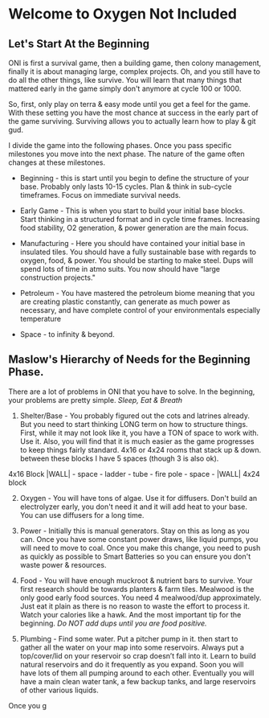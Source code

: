 # Welcome to **Oxygen Not Included**
## Let's Start At the Beginning

ONI is first a survival game, then a building game, then colony management, finally it is about managing large, complex projects. Oh, and you still have to do all the other things, like survive. You will learn that many things that mattered early in the game simply don't anymore at cycle 100 or 1000.

So, first, only play on terra & easy mode until you get a feel for the game. With these setting you have the most chance at success in the early part of the game surviving. Surviving allows you to actually learn how to play & git gud.

I divide the game into the following phases. Once you pass specific milestones you move into the next phase. The nature of the game often changes at these milestones.

- Beginning - this is start until you begin to define the structure of your base. Probably only lasts 10-15 cycles. Plan & think in sub-cycle timeframes. Focus on immediate survival needs.

- Early Game - This is when you start to build your initial base blocks. Start thinking  in a structured format and in cycle time frames. Increasing food stability, O2 generation, & power generation are the main focus.

- Manufacturing - Here you should have contained your initial base in insulated tiles. You should have a fully sustainable base with regards to oxygen, food, & power. You should be starting to make steel. Dups will spend lots of time in atmo suits. You now should have “large construction projects."

- Petroleum - You have mastered the petroleum biome meaning that you are creating plastic constantly, can generate as much power as necessary, and have complete control of your environmentals especially temperature

- Space - to infinity & beyond.

## Maslow's Hierarchy of Needs for the Beginning Phase.

There are a lot of problems in ONI that you have to solve. In the beginning, your problems are pretty simple. *Sleep, Eat & Breath*

1. Shelter/Base - You probably figured out the cots and latrines already. But you need to start thinking LONG term on how to structure things. First, while it may not look like it, you have a TON of space to work with. Use it. Also, you will find that it is much easier as the game progresses to keep things fairly standard. 4x16 or 4x24 rooms that stack up & down. between these blocks I have 5 spaces (though 3 is also ok).

4x16 Block |WALL| - space - ladder - tube - fire pole - space - |WALL| 4x24 block

2. Oxygen - You will have tons of algae. Use it for diffusers. Don't build an electrolyzer early, you don't need it and it will add heat to your base. You can use diffusers for a long time.

3. Power - Initially this is manual generators. Stay on this as long as you can. Once you have some constant power draws, like liquid pumps, you will need to move to coal. Once you make this change, you need to push as quickly as possible to Smart Batteries so you can ensure you don't waste power & resources.

4. Food - You will have enough muckroot & nutrient bars to survive. Your first research should be towards planters & farm tiles. Mealwood is the only good early food sources. You need 4 mealwood/dup approximately. Just eat it plain as there is no reason to waste the effort to process it. Watch your calories like a hawk. And the most important tip for the beginning. *Do NOT add dups until you are food positive.*

5. Plumbing - Find some water. Put a pitcher pump in it. then start to gather all the water on your map into some reservoirs. Always put a top/cover/lid on your reservoir so crap doesn’t fall into it. Learn to build natural reservoirs and do it frequently as you expand. Soon you will have lots of them all pumping around to each other. Eventually you will have a main clean water tank, a few backup tanks, and large reservoirs of other various liquids.

Once you g
